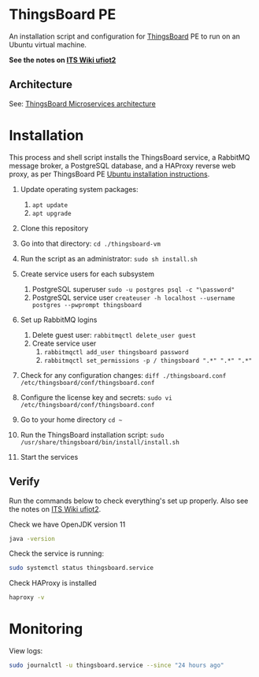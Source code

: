 # ThingsBoard PE
An installation script and configuration for [ThingsBoard](https://thingsboard.io/) PE to run on an Ubuntu virtual machine.

**See the notes on [ITS Wiki ufiot2](https://itswiki.shef.ac.uk/wiki/Ufiot2)**

## Architecture

See: [ThingsBoard Microservices architecture](https://thingsboard.io/docs/reference/msa/)

# Installation

This process and shell script installs the ThingsBoard service, a RabbitMQ message broker, a PostgreSQL database, and a HAProxy reverse web proxy, as per ThingsBoard PE [Ubuntu installation instructions](https://thingsboard.io/docs/user-guide/install/pe/ubuntu/).

1. Update operating system packages:
   1. `apt update`
   2. `apt upgrade`

2. Clone this repository
3. Go into that directory: `cd ./thingsboard-vm`
4. Run the script as an administrator: `sudo sh install.sh`
5. Create service users for each subsystem
   1. PostgreSQL superuser `sudo -u postgres psql -c "\password"`
   2. PostgreSQL service user `createuser -h localhost --username postgres --pwprompt thingsboard`
6. Set up RabbitMQ logins
   1. Delete guest user: `rabbitmqctl delete_user guest`
   2. Create service user
      1. `rabbitmqctl add_user thingsboard password`
      2. `rabbitmqctl set_permissions -p / thingsboard ".*" ".*" ".*"`

7. Check for any configuration changes: `diff ./thingsboard.conf /etc/thingsboard/conf/thingsboard.conf`
8. Configure the license key and secrets: `sudo vi /etc/thingsboard/conf/thingsboard.conf`
9. Go to your home directory `cd ~`
10. Run the ThingsBoard installation script: `sudo /usr/share/thingsboard/bin/install/install.sh`
11. Start the services

## Verify

Run the commands below to check everything's set up properly. Also see the notes on [ITS Wiki ufiot2](https://itswiki.shef.ac.uk/wiki/Ufiot2).

Check we have OpenJDK version 11

```bash
java -version
```

Check the service is running:

```bash
sudo systemctl status thingsboard.service
```

Check HAProxy is installed

```bash
haproxy -v
```

# Monitoring

View logs:

```bash
sudo journalctl -u thingsboard.service --since "24 hours ago"
```


